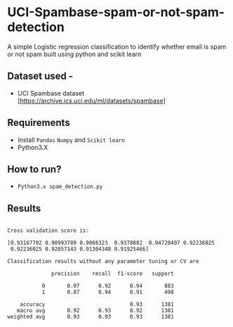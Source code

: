 # UCI-Spambase-spam-or-not-spam-detection
A simple Logistic regression classification to identify whether email is spam or not spam built using python and scikit learn

## Dataset used -
- UCI Spambase dataset [https://archive.ics.uci.edu/ml/datasets/spambase]

## Requirements 
- Install ```Pandas``` ```Numpy``` and ```Scikit learn```
- Python3.X

## How to run?
- ```Python3.x spam_detection.py```

## Results

```

Cross validation score is: 

[0.93167702 0.90993789 0.9068323  0.9378882  0.94720497 0.92236025
 0.92236025 0.92857143 0.91304348 0.91925466]

```
```
Classification results without any parameter tuning or CV are

              precision    recall  f1-score   support

           0       0.97      0.92      0.94       883
           1       0.87      0.94      0.91       498

    accuracy                           0.93      1381
   macro avg       0.92      0.93      0.92      1381
weighted avg       0.93      0.93      0.93      1381
```
